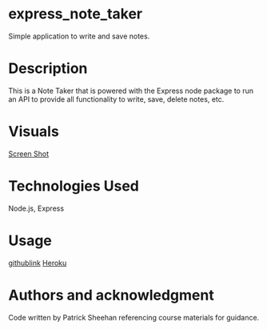 # express_note_taker
Simple application to write and save notes.

# Description
This is a Note Taker that is powered with the Express node package to run an API to provide all functionality to write, save, delete notes, etc.
  
# Visuals
[Screen Shot](./assets/screenshot.png)

# Technologies Used
Node.js, Express
  
# Usage
[githublink](https://github.com/sheehpat/express_note_taker)
[Heroku](https://express-note-taker-sheehan-e60aabbc9965.herokuapp.com)

# Authors and acknowledgment
Code written by Patrick Sheehan referencing course materials for guidance.
